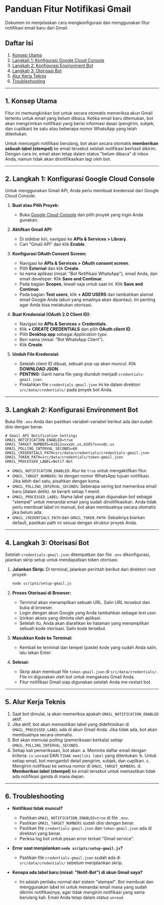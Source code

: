 # Panduan Fitur Notifikasi Gmail

Dokumen ini menjelaskan cara mengkonfigurasi dan menggunakan fitur notifikasi email baru dari Gmail.

## Daftar Isi
1.  [Konsep Utama](#1-konsep-utama)
2.  [Langkah 1: Konfigurasi Google Cloud Console](#2-langkah-1-konfigurasi-google-cloud-console)
3.  [Langkah 2: Konfigurasi Environment Bot](#3-langkah-2-konfigurasi-environment-bot)
4.  [Langkah 3: Otorisasi Bot](#4-langkah-3-otorisasi-bot)
5.  [Alur Kerja Teknis](#5-alur-kerja-teknis)
6.  [Troubleshooting](#6-troubleshooting)

---

## 1. Konsep Utama

Fitur ini memungkinkan bot untuk secara otomatis memeriksa akun Gmail tertentu untuk email yang belum dibaca. Ketika email baru ditemukan, bot akan mengirimkan notifikasi yang berisi informasi dasar (pengirim, subjek, dan cuplikan) ke satu atau beberapa nomor WhatsApp yang telah ditentukan.

Untuk mencegah notifikasi berulang, bot akan secara otomatis **memberikan sebuah label (stempel)** ke email tersebut setelah notifikasi berhasil dikirim. Dengan cara ini, email akan tetap dalam status "belum dibaca" di inbox Anda, namun tidak akan dinotifikasikan lagi oleh bot.

---

## 2. Langkah 1: Konfigurasi Google Cloud Console

Untuk menggunakan Gmail API, Anda perlu membuat kredensial dari Google Cloud Console.

1.  **Buat atau Pilih Proyek:**
    *   Buka [Google Cloud Console](https://console.cloud.google.com/) dan pilih proyek yang ingin Anda gunakan.

2.  **Aktifkan Gmail API:**
    *   Di sidebar kiri, navigasi ke **APIs & Services > Library**.
    *   Cari "Gmail API" dan klik **Enable**.

3.  **Konfigurasi OAuth Consent Screen:**
    *   Navigasi ke **APIs & Services > OAuth consent screen**.
    *   Pilih **External** dan klik **Create**.
    *   Isi nama aplikasi (misal: "Bot Notifikasi WhatsApp"), email Anda, dan email developer. Klik **Save and Continue**.
    *   Pada bagian **Scopes**, lewati saja untuk saat ini. Klik **Save and Continue**.
    *   Pada bagian **Test users**, klik **+ ADD USERS** dan tambahkan alamat email Google Anda (akun yang emailnya akan dipantau). Ini penting agar Anda bisa melakukan otorisasi.

4.  **Buat Kredensial (OAuth 2.0 Client ID):**
    *   Navigasi ke **APIs & Services > Credentials**.
    *   Klik **+ CREATE CREDENTIALS** dan pilih **OAuth client ID**.
    *   Pilih **Desktop app** sebagai *Application type*.
    *   Beri nama (misal: "Bot WhatsApp Client").
    *   Klik **Create**.

5.  **Unduh File Kredensial:**
    *   Setelah client ID dibuat, sebuah pop-up akan muncul. Klik **DOWNLOAD JSON**.
    *   **PENTING:** Ganti nama file yang diunduh menjadi `credentials-gmail.json`.
    *   Pindahkan file `credentials-gmail.json` ini ke dalam direktori `src/data/credentials/` pada proyek bot Anda.

---

## 3. Langkah 2: Konfigurasi Environment Bot

Buka file `.env` Anda dan pastikan variabel-variabel berikut ada dan sudah diisi dengan benar.

```env
# Gmail API Notification Settings
GMAIL_NOTIFICATION_ENABLED=true
GMAIL_TARGET_NUMBERS=62812xxxx@c.us,62857xxxx@c.us
GMAIL_POLLING_INTERVAL_SECONDS=60
GMAIL_CREDENTIALS_PATH=src/data/credentials/credentials-gmail.json
GMAIL_TOKEN_PATH=src/data/credentials/token-gmail.json
GMAIL_PROCESSED_LABEL=Notif-Bot
```

-   `GMAIL_NOTIFICATION_ENABLED`: Atur ke `true` untuk mengaktifkan fitur.
-   `GMAIL_TARGET_NUMBERS`: Isi dengan nomor WhatsApp tujuan notifikasi. Jika lebih dari satu, pisahkan dengan koma.
-   `GMAIL_POLLING_INTERVAL_SECONDS`: Seberapa sering bot memeriksa email baru (dalam detik). `60` berarti setiap 1 menit.
-   `GMAIL_PROCESSED_LABEL`: Nama label yang akan digunakan bot sebagai "stempel" untuk menandai email yang sudah dinotifikasikan. Anda tidak perlu membuat label ini manual, bot akan membuatnya secara otomatis jika belum ada.
-   `GMAIL_CREDENTIALS_PATH` dan `GMAIL_TOKEN_PATH`: Sebaiknya biarkan default, pastikan path ini sesuai dengan struktur proyek Anda.

---

## 4. Langkah 3: Otorisasi Bot

Setelah `credentials-gmail.json` ditempatkan dan file `.env` dikonfigurasi, jalankan skrip setup untuk mendapatkan token otorisasi.

1.  **Jalankan Skrip:**
    Di terminal, jalankan perintah berikut dari direktori root proyek:
    ```bash
    node scripts/setup-gmail.js
    ```

2.  **Proses Otorisasi di Browser:**
    -   Terminal akan menampilkan sebuah URL. Salin URL tersebut dan buka di browser.
    -   Login dengan akun Google yang Anda tambahkan sebagai *test user*.
    -   Izinkan akses yang diminta oleh aplikasi.
    -   Setelah itu, Anda akan diarahkan ke halaman yang menampilkan sebuah kode otorisasi. Salin kode tersebut.

3.  **Masukkan Kode ke Terminal:**
    -   Kembali ke terminal dan tempel (paste) kode yang sudah Anda salin, lalu tekan Enter.

4.  **Selesai:**
    -   Skrip akan membuat file `token-gmail.json` di `src/data/credentials/`. File ini digunakan oleh bot untuk mengakses Gmail Anda.
    -   Fitur notifikasi Gmail siap digunakan setelah Anda me-restart bot.

---

## 5. Alur Kerja Teknis

1.  Saat bot dimulai, ia akan memeriksa apakah `GMAIL_NOTIFICATION_ENABLED` aktif.
2.  Jika aktif, bot akan memastikan label yang didefinisikan di `GMAIL_PROCESSED_LABEL` ada di akun Gmail Anda. Jika tidak ada, bot akan membuatnya secara otomatis.
3.  Bot akan memulai *polling* (pemeriksaan berkala) setiap `GMAIL_POLLING_INTERVAL_SECONDS`.
4.  Setiap kali pemeriksaan, bot akan:
    a.  Meminta daftar email dengan kriteria: `is:unread` DAN `TIDAK memiliki label` yang ditentukan.
    b.  Untuk setiap email, bot mengambil detail pengirim, subjek, dan cuplikan.
    c.  Mengirim notifikasi ke semua nomor di `GMAIL_TARGET_NUMBERS`.
    d.  **Memberikan label (stempel)** ke email tersebut untuk memastikan tidak ada notifikasi ganda di masa depan.

---

## 6. Troubleshooting

-   **Notifikasi tidak muncul?**
    -   Pastikan `GMAIL_NOTIFICATION_ENABLED=true` di file `.env`.
    -   Pastikan `GMAIL_TARGET_NUMBERS` sudah diisi dengan benar.
    -   Pastikan file `credentials-gmail.json` dan `token-gmail.json` ada di direktori yang benar.
    -   Periksa log bot untuk pesan error terkait "Gmail service".

-   **Error saat menjalankan `node scripts/setup-gmail.js`?**
    -   Pastikan file `credentials-gmail.json` sudah ada di `src/data/credentials/` sebelum menjalankan skrip.

-   **Kenapa ada label baru (misal: "Notif-Bot") di akun Gmail saya?**
    -   Ini adalah perilaku normal dari sistem "stempel". Bot membuat dan menggunakan label ini untuk menandai email mana yang sudah dikirim notifikasinya, agar tidak mengirim notifikasi yang sama berulang kali. Email Anda tetap dalam status `unread`.